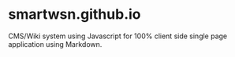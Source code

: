 # smartwsn.github.io
CMS/Wiki system using Javascript for 100% client side single page application using Markdown.
